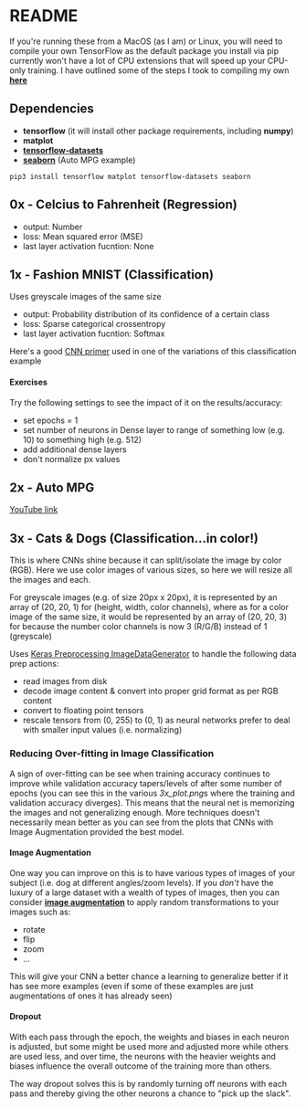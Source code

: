 # README
If you're running these from a MacOS (as I am) or Linux, you will need to compile your own TensorFlow as the default package you install via pip currently won't have a lot of CPU extensions that will speed up your CPU-only training.  I have outlined some of the steps I took to compiling my own [**here**](https://gist.github.com/Neutrollized/6a409146fcf02438852c27633a031d0f)

## Dependencies
- **tensorflow** (it will install other package requirements, including **numpy**)
- **matplot**
- [**tensorflow-datasets**](https://blog.tensorflow.org/2019/02/introducing-tensorflow-datasets.html)
- [**seaborn**](https://seaborn.pydata.org/) (Auto MPG example)

`pip3 install tensorflow matplot tensorflow-datasets seaborn`


## 0x - Celcius to Fahrenheit (Regression)
- output: Number
- loss: Mean squared error (MSE)
- last layer activation fucntion: None


## 1x - Fashion MNIST (Classification)
Uses greyscale images of the same size
- output: Probability distribution of its confidence of a certain class
- loss: Sparse categorical crossentropy
- last layer activation fucntion: Softmax

Here's a good [CNN primer](https://towardsdatascience.com/a-comprehensive-guide-to-convolutional-neural-networks-the-eli5-way-3bd2b1164a53) used in one of the variations of this classification example

#### Exercises
Try the following settings to see the impact of it on the results/accuracy:
- set epochs = 1
- set number of neurons in Dense layer to range of something low (e.g. 10) to something high (e.g. 512)
- add additional dense layers
- don't normalize px values 


## 2x - Auto MPG
[YouTube link](https://www.youtube.com/watch?v=-vHQub0NXI4&ab_channel=TensorFlow)

## 3x - Cats & Dogs (Classification...in color!)
This is where CNNs shine because it can split/isolate the image by color (RGB).  Here we use color images of various sizes, so here we will resize all the images and each.  

For greyscale images (e.g. of size 20px x 20px), it is represented by an array of (20, 20, 1) for (height, width, color channels), where as for a color image of the same size, it would be represented by an array of (20, 20, 3) for  because the number color channels is now 3 (R/G/B) instead of 1 (greyscale)

Uses [Keras Preprocessing ImageDataGenerator](https://www.tensorflow.org/api_docs/python/tf/keras/preprocessing/image/ImageDataGenerator) to handle the following data prep actions:
- read images from disk
- decode image content & convert into proper grid format as per RGB content
- convert to floating point tensors
- rescale tensors from (0, 255) to (0, 1) as neural networks prefer to deal with smaller input values (i.e. normalizing)

### Reducing Over-fitting in Image Classification
A sign of over-fitting can be see when training accuracy continues to improve while validation accuracy tapers/levels of after some number of epochs (you can see this in the various *3x_plot.png*s where the training and validation accuracy diverges).  This means that the neural net is memorizing the images and not generalizing enough.  More techniques doesn't necessarily mean better as you can see from the plots that CNNs with Image Augmentation provided the best model.

#### Image Augmentation
One way you can improve on this is to have various types of images of your subject (i.e. dog at different angles/zoom levels).  If you *don't* have the luxury of a large dataset with a wealth of types of images, then you can consider [**image augmentation**](https://www.tensorflow.org/tutorials/images/data_augmentation) to apply random transformations to your images such as:
- rotate
- flip
- zoom
- ...

This will give your CNN a better chance a learning to generalize better if it has see more examples (even if some of these examples are just augmentations of ones it has already seen)

#### Dropout
With each pass through the epoch, the weights and biases in each neuron is adjusted, but some might be used more and adjusted more while others are used less, and over time, the neurons with the heavier weights and biases influence the overall outcome of the training more than others.

The way dropout solves this is by randomly turning off neurons with each pass and thereby giving the other neurons a chance to "pick up the slack".

